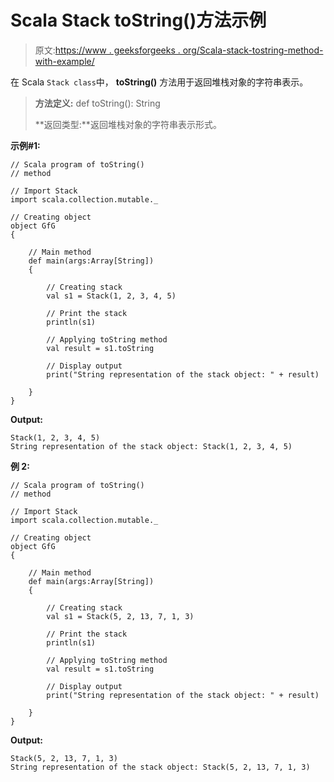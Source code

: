# Scala Stack toString()方法示例

> 原文:[https://www . geeksforgeeks . org/Scala-stack-tostring-method-with-example/](https://www.geeksforgeeks.org/scala-stack-tostring-method-with-example/)

在 Scala `Stack class`中， **toString()** 方法用于返回堆栈对象的字符串表示。

> **方法定义:** def toString(): String
> 
> **返回类型:**返回堆栈对象的字符串表示形式。

**示例#1:**

```
// Scala program of toString() 
// method 

// Import Stack 
import scala.collection.mutable._

// Creating object 
object GfG 
{ 

    // Main method 
    def main(args:Array[String]) 
    { 

        // Creating stack
        val s1 = Stack(1, 2, 3, 4, 5) 

        // Print the stack 
        println(s1) 

        // Applying toString method  
        val result = s1.toString

        // Display output 
        print("String representation of the stack object: " + result) 

    } 
} 
```

**Output:**

```
Stack(1, 2, 3, 4, 5)
String representation of the stack object: Stack(1, 2, 3, 4, 5)

```

**例 2:**

```
// Scala program of toString() 
// method 

// Import Stack 
import scala.collection.mutable._

// Creating object 
object GfG 
{ 

    // Main method 
    def main(args:Array[String]) 
    { 

        // Creating stack
        val s1 = Stack(5, 2, 13, 7, 1, 3) 

        // Print the stack 
        println(s1) 

        // Applying toString method  
        val result = s1.toString

        // Display output 
        print("String representation of the stack object: " + result) 

    } 
} 
```

**Output:**

```
Stack(5, 2, 13, 7, 1, 3)
String representation of the stack object: Stack(5, 2, 13, 7, 1, 3)

```